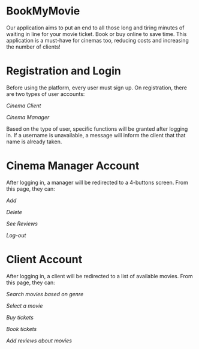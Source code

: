 # BookMyMovie
Our application aims to put an end to all those long and tiring minutes of waiting in line for your movie ticket. Book or buy online to save time. This application is a must-have for cinemas too, reducing costs and increasing the number of clients!
# Registration and Login
Before using the platform, every user must sign up. On registration, there are two types of user accounts:

_Cinema Client_

_Cinema Manager_ 

Based on the type of user, specific functions will be granted after logging in.
If a username is unavailable, a message will inform the client that that name is already taken. 

# Cinema Manager Account
After logging in, a manager will be redirected to a 4-buttons screen. From this page, they can:

_Add_

_Delete_

_See Reviews_

_Log-out_

# Client Account 
After logging in, a client will be redirected to a list of available movies. From this page, they can:

_Search movies based on genre_

_Select a movie_ 

_Buy tickets_

_Book tickets_

_Add reviews about movies_



